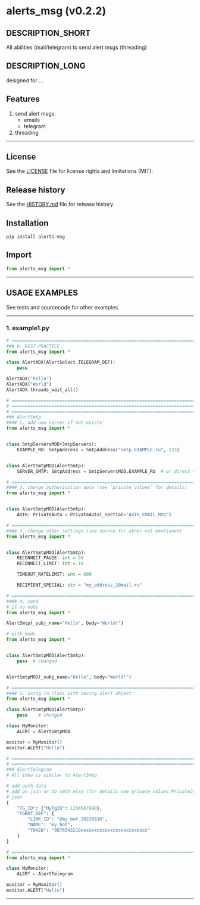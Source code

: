 # alerts_msg (v0.2.2)

## DESCRIPTION_SHORT
All abilities (mail/telegram) to send alert msgs (threading)

## DESCRIPTION_LONG
designed for ...


## Features
1. send alert msgs:  
	- emails  
	- telegram  
2. threading  


********************************************************************************
## License
See the [LICENSE](LICENSE) file for license rights and limitations (MIT).


## Release history
See the [HISTORY.md](HISTORY.md) file for release history.


## Installation
```commandline
pip install alerts-msg
```


## Import
```python
from alerts_msg import *
```


********************************************************************************
## USAGE EXAMPLES
See tests and sourcecode for other examples.

------------------------------
### 1. example1.py
```python
# =========================================================================================
### 0. BEST PRACTICE
from alerts_msg import *

class AlertADX(AlertSelect.TELEGRAM_DEF):
    pass

AlertADX("hello")
AlertADX("World")
AlertADX.threads_wait_all()

# =========================================================================================
# =========================================================================================
# =========================================================================================
### AlertSmtp
#### 1. add new server if not exists
from alerts_msg import *


class SmtpServersMOD(SmtpServers):
    EXAMPLE_RU: SmtpAddress = SmtpAddress("smtp.EXAMPLE.ru", 123)


class AlertSmtpMOD(AlertSmtp):
    SERVER_SMTP: SmtpAddress = SmtpServersMOD.EXAMPLE_RU  # or direct =SmtpAddress("smtp.EXAMPLE.ru", 123)

# =========================================================================================
#### 2. change authorisation data (see `private_values` for details)
from alerts_msg import *


class AlertSmtpMOD(AlertSmtp):
    AUTH: PrivateAuto = PrivateAuto(_section="AUTH_EMAIL_MOD")

# =========================================================================================
#### 3. change other settings (see source for other not mentioned)
from alerts_msg import *


class AlertSmtpMOD(AlertSmtp):
    RECONNECT_PAUSE: int = 60
    RECONNECT_LIMIT: int = 10

    TIMEOUT_RATELIMIT: int = 600

    RECIPIENT_SPECIAL: str = "my_address_2@mail.ru"

# =========================================================================================
#### 4. send
# if no mods
from alerts_msg import *

AlertSmtp(_subj_name="Hello", body="World!")

# with mods
from alerts_msg import *


class AlertSmtpMOD(AlertSmtp):
    pass  # changed


AlertSmtpMOD(_subj_name="Hello", body="World!")

# =========================================================================================
#### 5. using in class with saving alert object
from alerts_msg import *

class AlertSmtpMOD(AlertSmtp):
    pass    # changed

class MyMonitor:
    ALERT = AlertSmtpMOD

monitor = MyMonitor()
monitor.ALERT("Hello")

# =========================================================================================
# =========================================================================================
### AlertTelegram
# All idea is similar to AlertSmtp.

# add auth data
# add pv.json or do smth else (for details see private_values.PrivateJsonTgBotAddress)
# json
{
    "TG_ID": {"MyTgID": 1234567890},
    "TGBOT_DEF": {
        "LINK_ID": "@my_bot_20230916",
        "NAME": "my_bot",
        "TOKEN": "9876543210xxxxxxxxxxxxxxxxxxxxxxxxx"
    }
}

# =========================================================================================
from alerts_msg import *

class MyMonitor:
    ALERT = AlertTelegram

monitor = MyMonitor()
monitor.ALERT("Hello")
```

********************************************************************************
